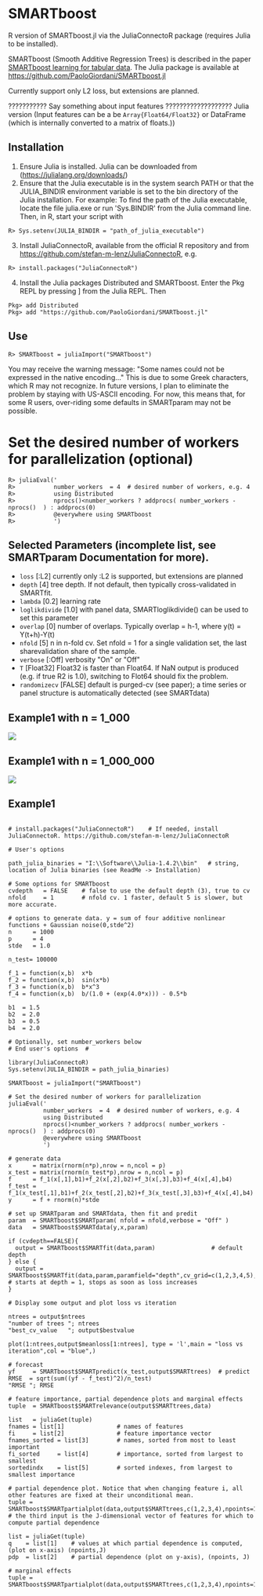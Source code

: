 # SMARTboost

R version of SMARTboost.jl via the JuliaConnectoR package (requires Julia to be installed).

SMARTboost (Smooth Additive Regression Trees) is described in the paper [SMARTboost learning for tabular data](https://ssrn.com/abstract=3975543). The Julia package is available at https://github.com/PaoloGiordani/SMARTboost.jl

Currently support only L2 loss, but extensions are planned.

??????????? Say something about input features ???????????????????
Julia version (Input features can be a be `Array{Float64/Float32}` or DataFrame (which is internally converted to a matrix of floats.))


## Installation

1) Ensure Julia is installed. Julia can be downloaded from (https://julialang.org/downloads/)
2) Ensure that the Julia executable is in the system search PATH or that the JULIA_BINDIR environment variable is set to the bin   directory of the Julia installation.
For example: To find the path of the Julia executable, locate the file julia.exe or run 'Sys.BINDIR' from the Julia command line. Then, in R, start your script with
```r-repl
R> Sys.setenv(JULIA_BINDIR = "path_of_julia_executable")
```
3) Install JuliaConnectoR, available from the official R repository and from https://github.com/stefan-m-lenz/JuliaConnectoR, e.g.
```r-repl
R> install.packages("JuliaConnectoR")
```
4) Install the Julia packages Distributed and SMARTboost. Enter the Pkg REPL by pressing ] from the Julia REPL. Then
```julia-repl
Pkg> add Distributed
Pkg> add "https://github.com/PaoloGiordani/SMARTboost.jl"
```

## Use
```r-repl
R> SMARTboost = juliaImport("SMARTboost")
```
You may receive the warning message: "Some names could not be expressed in the native encoding..."
This is due to some Greek characters, which R may not recognize. In future versions, I plan to eliminate the
problem by staying with US-ASCII encoding. For now, this means that, for some R users, over-riding some defaults in SMARTparam
may not be possible.

# Set the desired number of workers for parallelization (optional)
```r-repl
R> juliaEval('
R>           number_workers  = 4  # desired number of workers, e.g. 4
R>           using Distributed
R>           nprocs()<number_workers ? addprocs( number_workers - nprocs()  ) : addprocs(0)
R>           @everywhere using SMARTboost
R>           ')
```

## Selected Parameters (incomplete list, see SMARTparam Documentation for more).

- `loss`              [:L2] currently only :L2 is supported, but extensions are planned
- `depth`             [4] tree depth. If not default, then typically cross-validated in SMARTfit.
- `lambda`            [0.2] learning rate
- `loglikdivide`      [1.0] with panel data, SMARTloglikdivide() can be used to set this parameter
- `overlap`           [0] number of overlaps. Typically overlap = h-1, where y(t) = Y(t+h)-Y(t)
- `nfold`             [5] n in n-fold cv. Set nfold = 1 for a single validation set, the last sharevalidation share of the sample.
- `verbose`           [:Off] verbosity "On" or "Off"
- `T`                 [Float32] Float32 is faster than Float64. If NaN output is produced (e.g. if true R2 is 1.0), switching to Flot64 should fix the problem.
- `randomizecv`       [FALSE] default is purged-cv (see paper); a time series or panel structure is automatically detected (see SMARTdata)

## Example1 with n = 1_000
![](examples/Example1_1k.png)

## Example1 with n = 1_000_000
![](examples/Example1_1m.png)

## Example1

```r-repl 

# install.packages("JuliaConnectoR")    # If needed, install JuliaConnectoR. https://github.com/stefan-m-lenz/JuliaConnectoR

# User's options

path_julia_binaries = "I:\\Software\\Julia-1.4.2\\bin"   # string, location of Julia binaries (see ReadMe -> Installation)

# Some options for SMARTboost
cvdepth   = FALSE    # false to use the default depth (3), true to cv
nfold     = 1        # nfold cv. 1 faster, default 5 is slower, but more accurate.

# options to generate data. y = sum of four additive nonlinear functions + Gaussian noise(0,stde^2)
n      = 1000
p      = 4
stde   = 1.0

n_test= 100000

f_1 = function(x,b)  x*b
f_2 = function(x,b)  sin(x*b)
f_3 = function(x,b)  b*x^3
f_4 = function(x,b)  b/(1.0 + (exp(4.0*x))) - 0.5*b

b1  = 1.5
b2  = 2.0
b3  = 0.5
b4  = 2.0

# Optionally, set number_workers below
# End user's options  #

library(JuliaConnectoR)
Sys.setenv(JULIA_BINDIR = path_julia_binaries)

SMARTboost = juliaImport("SMARTboost")

# Set the desired number of workers for parallelization   
juliaEval('
          number_workers  = 4  # desired number of workers, e.g. 4
          using Distributed
          nprocs()<number_workers ? addprocs( number_workers - nprocs()  ) : addprocs(0)
          @everywhere using SMARTboost
          ')

# generate data
x      = matrix(rnorm(n*p),nrow = n,ncol = p)
x_test = matrix(rnorm(n_test*p),nrow = n,ncol = p)
f      = f_1(x[,1],b1)+f_2(x[,2],b2)+f_3(x[,3],b3)+f_4(x[,4],b4)
f_test = f_1(x_test[,1],b1)+f_2(x_test[,2],b2)+f_3(x_test[,3],b3)+f_4(x[,4],b4)
y      = f + rnorm(n)*stde

# set up SMARTparam and SMARTdata, then fit and predit
param  = SMARTboost$SMARTparam( nfold = nfold,verbose = "Off" )
data   = SMARTboost$SMARTdata(y,x,param)

if (cvdepth==FALSE){
  output = SMARTboost$SMARTfit(data,param)                # default depth
} else {
  output = SMARTboost$SMARTfit(data,param,paramfield="depth",cv_grid=c(1,2,3,4,5),stopwhenlossup=TRUE)  # starts at depth = 1, stops as soon as loss increases
}

# Display some output and plot loss vs iteration

ntrees = output$ntrees
"number of trees "; ntrees
"best_cv_value   "; output$bestvalue

plot(1:ntrees,output$meanloss[1:ntrees], type = 'l',main = "loss vs iteration",col = "blue",)

# forecast
yf     = SMARTboost$SMARTpredict(x_test,output$SMARTtrees)  # predict
RMSE  = sqrt(sum((yf - f_test)^2)/n_test)   
"RMSE "; RMSE

# feature importance, partial dependence plots and marginal effects
tuple  = SMARTboost$SMARTrelevance(output$SMARTtrees,data)

list   = juliaGet(tuple)
fnames = list[1]               # names of features
fi     = list[2]               # feature importance vector
fnames_sorted = list[3]        # names, sorted from most to least important
fi_sorted     = list[4]        # importance, sorted from largest to smallest
sortedindx    = list[5]        # sorted indexes, from largest to smallest importance

# partial dependence plot. Notice that when changing feature i, all other features are fixed at their unconditional mean.
tuple = SMARTboost$SMARTpartialplot(data,output$SMARTtrees,c(1,2,3,4),npoints=1000) # the third input is the J-dimensional vector of features for which to compute partial dependence

list = juliaGet(tuple)
q    = list[1]    # values at which partial dependence is computed, (plot on x-axis) (npoints,J)
pdp  = list[2]    # partial dependence (plot on y-axis), (npoints, J)

# marginal effects
tuple = SMARTboost$SMARTpartialplot(data,output$SMARTtrees,c(1,2,3,4),npoints=1000)


```
